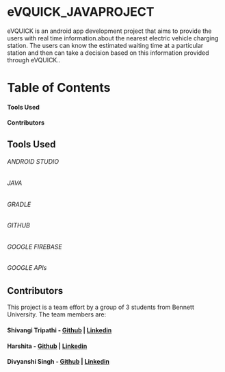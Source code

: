 # eVQUICK_JAVAPROJECT
eVQUICK is an android app development project that aims to provide the users with real time information.about the nearest electric vehicle charging station. The users can know the estimated waiting time at a particular station and then can take a decision based on this information provided through eVQUICK..
# Table of Contents
#### Tools Used
#### Contributors
## Tools Used
###### ANDROID STUDIO 
###### JAVA
###### GRADLE
###### GITHUB
###### GOOGLE FIREBASE
###### GOOGLE APIs
## Contributors
This project is a team effort by a group of 3 students from Bennett University. The team members are:
#### Shivangi Tripathi - [Github](https://github.com/ShiviTripathi13) | [Linkedin](https://www.linkedin.com/in/shivangi-tripathi-bu/)
#### Harshita - [Github]() | [Linkedin](https://www.linkedin.com/in/harshita-sharma-2a40ab25b/)
#### Divyanshi Singh - [Github](https://github.com/DivyanshiSingh00) | [Linkedin](https://www.linkedin.com/in/divyanshi-singh-7a28b525a)
